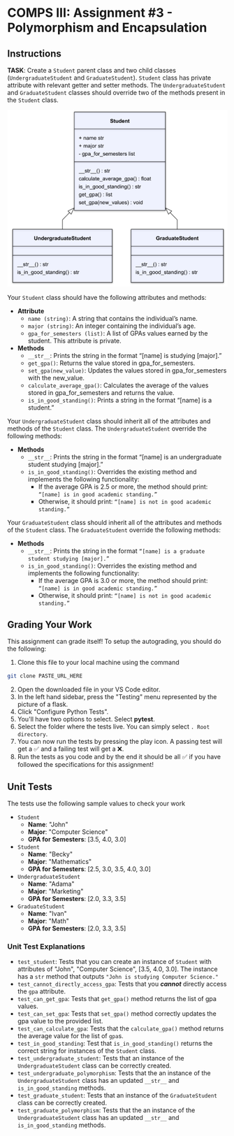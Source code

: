 # COMPS III: Assignment #3 - Polymorphism and Encapsulation

## Instructions

**TASK**: Create a `Student` parent class and two child classes (`UndergraduateStudent` and `GraduateStudent`). `Student` class has private attribute with relevant getter and setter methods. The `UndergraduateStudent` and `GraduateStudent` classes should override two of the methods present in the `Student` class.

![Assignment 3 UML Diagram](UML_Diagram.png)

Your `Student` class should have the following attributes and methods:
- **Attribute**
    - `name (string)`: A string that contains the individual’s name.
    - `major (string)`:  An integer containing the individual’s age.
    - `gpa_for_semesters (list)`: A list of GPAs values earned by the student. This attribute is private.
- **Methods**
    - `__str__`: Prints the string in the format “[name] is studying [major].”
    - `get_gpa()`: Returns the value stored in gpa_for_semesters.
    - `set_gpa(new_value)`: Updates the values stored in gpa_for_semesters with the new_value.
    - `calculate_average_gpa()`: Calculates the average of the values stored in gpa_for_semesters and returns the value.
    - `is_in_good_standing()`: Prints a string in the format “[name] is a student.”

Your `UndergraduateStudent` class should inherit all of the attributes and methods of the `Student` class. The `UndergraduateStudent` override the following methods:
- **Methods**
    - `__str__`: Prints the string in the format “[name] is an undergraduate student studying [major].”
    - `is_in_good_standing()`: Overrides the existing method and implements the following functionality:
        - If the average GPA is 2.5 or more, the method should print: `“[name] is in good academic standing.”` 
        - Otherwise, it should print: `“[name] is not in good academic standing.”`

Your `GraduateStudent` class should inherit all of the attributes and methods of the `Student` class. The `GraduateStudent` override the following methods:
- **Methods**
    - `__str__`: Prints the string in the format `“[name] is a graduate student studying [major].”`
    - `is_in_good_standing()`: Overrides the existing method and implements the following functionality:
        - If the average GPA is 3.0 or more, the method should print: `“[name] is in good academic standing.” `
        - Otherwise, it should print: `“[name] is not in good academic standing.”`

## Grading Your Work
This assignment can grade itself! To setup the autograding, you should do the following:
1. Clone this file to your local machine using the command
```bash
git clone PASTE_URL_HERE
```
2. Open the downloaded file in your VS Code editor.
3. In the left hand sidebar, press the "Testing" menu represented by the picture of a flask.
4. Click "Configure Python Tests".
5. You'll have two options to select. Select **pytest**.
6. Select the folder where the tests live. You can simply select `. Root directory`.
7. You can now run the tests by pressing the play icon. A passing test will get a ✅ and a failing test will get a ❌.
8. Run the tests as you code and by the end it should be all ✅ if you have followed the specifications for this assignment!

## Unit Tests
The tests use the following sample values to check your work

- `Student`
    - **Name**: "John"
    - **Major**: "Computer Science"
    - **GPA for Semesters**: [3.5, 4.0, 3.0]
- `Student`
    - **Name**: "Becky"
    - **Major**: "Mathematics"
    - **GPA for Semesters**: [2.5, 3.0, 3.5, 4.0, 3.0]
- `UndergraduateStudent`
    - **Name**: "Adama"
    - **Major**: "Marketing"
    - **GPA for Semesters**: [2.0, 3.3, 3.5]
- `GraduateStudent`
    - **Name**: "Ivan"
    - **Major**: "Math"
    - **GPA for Semesters**: [2.0, 3.3, 3.5]

### Unit Test Explanations
- `test_student`: Tests that you can create an instance of `Student` with attributes of "John", "Computer Science", [3.5, 4.0, 3.0]. The instance has a `str` method that outputs `"John is studying Computer Science."`
- `test_cannot_directly_access_gpa`: Tests that you ***cannot*** directly access the `gpa` attribute. 
- `test_can_get_gpa`: Tests that `get_gpa()` method returns the list of gpa values.
- `test_can_set_gpa`: Tests that `set_gpa()` method correctly updates the gpa value to the provided list.
- `test_can_calculate_gpa`: Tests that the `calculate_gpa()` method returns the average value for the list of `gpa`s.
-  `test_in_good_standing`: Test that `is_in_good_standing()` returns the correct string for instances of the `Student` class.
- `test_undergraduate_student`: Tests that an instance of the `UndergraduateStudent` class can be correctly created.
- `test_undergraduate_polymorphism`: Tests that the an instance of the `UndergraduateStudent` class has an updated `__str__` and `is_in_good_standing` methods.
- `test_graduate_student`: Tests that an instance of the `GraduateStudent` class can be correctly created.
- `test_graduate_polymorphism`: Tests that the an instance of the `UndergraduateStudent` class has an updated `__str__` and `is_in_good_standing` methods.